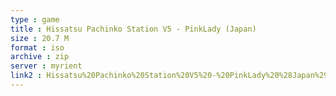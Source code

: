 ```yaml
---
type : game
title : Hissatsu Pachinko Station V5 - PinkLady (Japan)
size : 20.7 M
format : iso
archive : zip
server : myrient
link2 : Hissatsu%20Pachinko%20Station%20V5%20-%20PinkLady%20%28Japan%29
---
```

